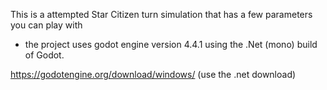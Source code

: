 This is a attempted Star Citizen turn simulation that has a few parameters you can play with

- the project uses godot engine version 4.4.1 using the .Net (mono) build of Godot.

https://godotengine.org/download/windows/  (use the .net download)
